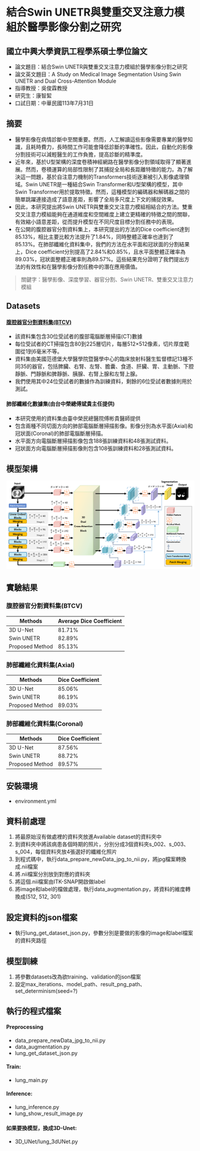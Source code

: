 # 結合Swin UNETR與雙重交叉注意力模組於醫學影像分割之研究
## 國立中興大學資訊工程學系碩士學位論文
- 論文題目：結合Swin UNETR與雙重交叉注意力模組於醫學影像分割之研究
- 論文英文題目：A Study on Medical Image Segmentation Using Swin UNETR and Dual Cross-Attention Module
- 指導教授：吳俊霖教授
- 研究生：康智絜
- 口試日期：中華民國113年7月31日

## 摘要
- 醫學影像在病情診斷中至關重要。然而，人工解讀這些影像需要專業的醫學知識，且耗時費力，長時間工作可能會降低診斷的準確性。因此，自動化的影像分割技術可以減輕醫生的工作負擔，提高診斷的精準度。
- 近年來，基於U型架構的深度卷積神經網路在醫學影像分割領域取得了顯著進展。然而，卷積運算的局部性限制了其捕捉全局和長距離特徵的能力。為了解決這一問題，基於自注意力機制的Transformers技術逐漸被引入影像處理領域。Swin UNETR是一種結合Swin Transformer和U型架構的模型，其中Swin Transformer用於提取特徵。然而，這種模型的編碼器和解碼器之間的簡單跳躍連接造成了語意差距，影響了全局多尺度上下文的捕捉效果。
- 因此，本研究提出將Swin UNETR與雙重交叉注意力模組相結合的方法。雙重交叉注意力模組能夠在通道維度和空間維度上建立更精確的特徵之間的關聯，有效縮小語意差距，從而提升模型在不同尺度目標分割任務中的表現。
- 在公開的腹腔器官分割資料集上，本研究提出的方法的Dice coefficient達到85.13%，相比主要比較方法提升了1.84%，同時整體正確率也達到了85.13%。在肺部纖維化資料集中，我們的方法在水平面和冠狀面的分割結果上，Dice coefficient分別提高了2.84%和0.85%，且水平面整體正確率為89.03%，冠狀面整體正確率則為89.57%。這些結果充分證明了我們提出方法的有效性和在醫學影像分割任務中的潛在應用價值。

> 關鍵字：醫學影像、深度學習、器官分割、Swin UNETR、雙重交叉注意力模組

## Datasets
#### [腹腔器官分割資料集(BTCV)](https://www.synapse.org/Synapse:syn3193805/wiki/217789)
- 該資料集包含30位受試者的腹部電腦斷層掃描(CT)數據
- 每位受試者的CT掃描包含80到225層切片，每層512×512像素，切片厚度範圍從1到6毫米不等。
- 資料集由美國范德堡大學醫學院暨醫學中心的臨床放射科醫生監督標記13種不同35的器官，包括脾臟、右腎、左腎、膽囊、食道、肝臟、胃、主動脈、下腔靜脈、門靜脈和脾靜脈、胰腺、右腎上腺和左腎上腺。
- 我們使用其中24位受試者的數據作為訓練資料，剩餘的6位受試者數據則用於測試。

#### 肺部纖維化數據集(由台中榮總傅斌貴主任提供)
- 本研究使用的資料集由臺中榮民總醫院傅彬貴醫師提供
- 包含兩種不同切面方向的肺部電腦斷層掃描影像。影像分別為水平面(Axial)和冠狀面(Coronal)的肺部電腦斷層掃描。
- 水平面方向電腦斷層掃描影像包含188張訓練資料和48張測試資料。
- 冠狀面方向電腦斷層掃描影像則包含108張訓練資料和28張測試資料。

## 模型架構
![本研究之網路架構示意圖](https://github.com/kang0921/A-Study-on-Medical-Image-Segmentation-Using-Swin-UNETR-and-Dual-ross-Attention-Module/blob/main/assets/%E6%9C%AC%E7%A0%94%E7%A9%B6%E4%B9%8B%E7%B6%B2%E8%B7%AF%E6%9E%B6%E6%A7%8B%E7%A4%BA%E6%84%8F%E5%9C%96.png)

## 實驗結果
### 腹腔器官分割資料集(BTCV)

| Methods | Average Dice Coefficient | 
|---------|--------------------------|
| 3D U-Net |  81.71% |
| Swin UNETR | 82.89% |
| Proposed Method | 85.13% |

### 肺部纖維化資料集(Axial)
| Methods | Dice Coefficient | 
|---------|--------------------------|
| 3D U-Net |  85.06% |
| Swin UNETR | 86.19% |
| Proposed Method | 89.03% |

### 肺部纖維化資料集(Coronal)
| Methods | Dice Coefficient | 
|---------|--------------------------|
| 3D U-Net |  87.56% |
| Swin UNETR | 88.72% |
| Proposed Method | 89.57% |
## 安裝環境
- environment.yml

## 資料前處理
1. 將最原始沒有做處裡的資料夾放進Available dataset的資料夾中
2. 到資料夾中將該病患各個時期的照片，分別分成3個資料夾s_002、s_003、s_004，每個資料夾放4張選好的纖維化照片
3. 到程式碼中，執行data_prepare_newData_jpg_to_nii.py，將jpg檔案轉換成.nii檔案
4. 將.nii檔案分別放到對應的資料夾
5. 將這個.nii檔案由ITK-SNAP開啟做label
6. 將image和label的檔做處理，執行data_augmentation.py，將資料的維度轉換成(512, 512, 301)

## 設定資料的json檔案
- 執行lung_get_dataset_json.py，參數分別是要做的影像的image和label檔案的資料夾路徑

## 模型訓練
1. 將參數datasets改為欲training、validation的json檔案
2. 設定max_iterations、model_path、result_png_path、set_determinism(seed=?)

## 執行的程式檔案
#### Preprocessing
- data_prepare_newData_jpg_to_nii.py
- data_augmentation.py
- lung_get_dataset_json.py

#### Train:
- lung_main.py

#### Inference:
- lung_inference.py
- lung_show_result_image.py

#### 如果要換模型，換成3D-Unet:
- 3D_UNet/lung_3dUNet.py

